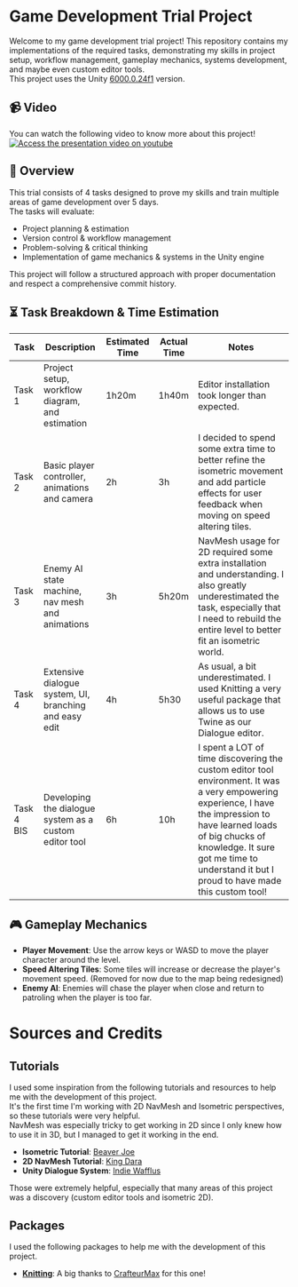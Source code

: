 # Game Development Trial Project
Welcome to my game development trial project! This repository contains my implementations of the required tasks, demonstrating my skills in project setup, workflow management, gameplay mechanics, systems development, and maybe even custom editor tools.  
This project uses the Unity [6000.0.24f1](https://unity.com/releases/editor/archive) version.

## 📹 Video
You can watch the following video to know more about this project!  
[![Access the presentation video on youtube](https://img.youtube.com/vi/aK-_tDrV-J0/0.jpg)](https://www.youtube.com/watch?v=aK-_tDrV-J0)

## 📝 Overview
This trial consists of 4 tasks designed to prove my skills and train multiple areas of game development over 5 days.  
The tasks will evaluate:

- Project planning & estimation  
- Version control & workflow management  
- Problem-solving & critical thinking  
- Implementation of game mechanics & systems in the Unity engine

This project will follow a structured approach with proper documentation and respect a comprehensive commit history.

## ⏳ Task Breakdown & Time Estimation
| Task | Description | Estimated Time | Actual Time | Notes |
|-|-|-|-|-|
|Task 1	|Project setup, workflow diagram, and estimation |1h20m| 1h40m	| Editor installation took longer than expected. |
|Task 2	|Basic player controller, animations and camera |2h | 3h | I decided to spend some extra time to better refine the isometric movement and add particle effects for user feedback when moving on speed altering tiles. |
|Task 3	|Enemy AI state machine, nav mesh and animations |3h | 5h20m | NavMesh usage for 2D required some extra installation and understanding. I also greatly underestimated the task, especially that I need to rebuild the entire level to better fit an isometric world.|
|Task 4	|Extensive dialogue system, UI, branching and easy edit |4h | 5h30 | As usual, a bit underestimated. I used Knitting a very useful package that allows us to use Twine as our Dialogue editor. |
|Task 4 BIS	| Developing the dialogue system as a custom editor tool |6h | 10h | I spent a LOT of time discovering the custom editor tool environment. It was a very empowering experience, I have the impression to have learned loads of big chucks of knowledge. It sure got me time to understand it but I proud to have made this custom tool!  |

## 🎮 Gameplay Mechanics
- **Player Movement**: Use the arrow keys or WASD to move the player character around the level.
- **Speed Altering Tiles**: Some tiles will increase or decrease the player's movement speed. (Removed for now due to the map being redesigned)
- **Enemy AI**: Enemies will chase the player when close and return to patroling when the player is too far.

# Sources and Credits
## Tutorials
I used some inspiration from the following tutorials and resources to help me with the development of this project.  
It's the first time I'm working with 2D NavMesh and Isometric perspectives, so these tutorials were very helpful.  
NavMesh was especially tricky to get working in 2D since I only knew how to use it in 3D, but I managed to get it working in the end.
- **Isometric Tutorial**: [Beaver Joe](https://www.youtube.com/watch?v=ruDXAXcgqmE)
- **2D NavMesh Tutorial**: [King Dara](https://www.youtube.com/watch?v=QktWJHEJYlU)
- **Unity Dialogue System**: [Indie Wafflus](https://www.youtube.com/watch?v=nvELzBYMK1U&list=PL0yxB6cCkoWK38XT4stSztcLueJ_kTx5f&index=1)

Those were extremely helpful, especially that many areas of this project was a discovery (custom editor tools and isometric 2D).

## Packages
I used the following packages to help me with the development of this project.  
- [**Knitting**](https://github.com/Crafteurmax/Knitting): A big thanks to [CrafteurMax](https://github.com/Crafteurmax/) for this one!
